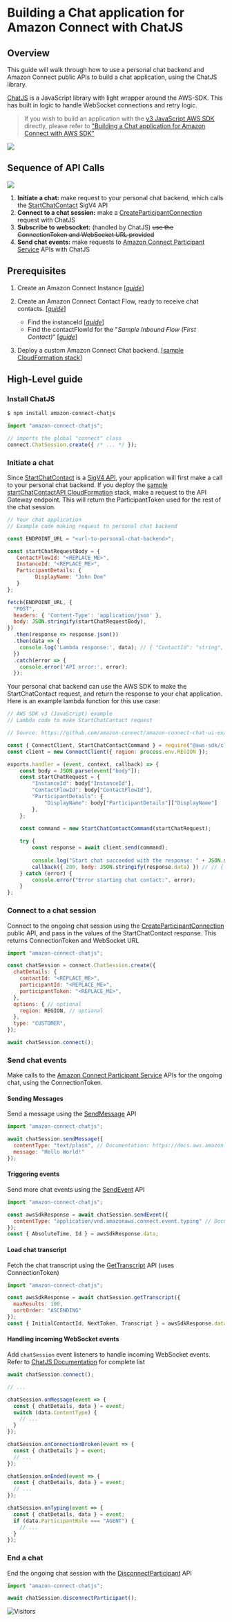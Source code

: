 # Building a Chat application for Amazon Connect with ChatJS

## Overview

This guide will walk through how to use a personal chat backend and Amazon Connect public APIs to build a chat application, using the ChatJS library.

[ChatJS](https://www.npmjs.com/package/amazon-connect-chatjs) is a JavaScript library with light wrapper around the AWS-SDK. This has built in logic to handle WebSocket connections and retry logic.

> If you wish to build an application with the [v3 JavaScript AWS SDK](https://docs.aws.amazon.com/AWSJavaScriptSDK/v3/latest/Package/-aws-sdk-client-connectparticipant/) directly, please refer to ["Building a Chat application for Amazon Connect with AWS SDK"](https://github.com/spenlep-amzn/amazon-connect-chat-application-aws-sdk-guide)

![](./chat-application-architecture-chatjs.png)

## Sequence of API Calls

![](./chat-application-api-calls.png)

1. **Initiate a chat:** make request to your personal chat backend, which calls the [StartChatContact](https://docs.aws.amazon.com/connect/latest/APIReference/API_StartChatContact.html) SigV4 API
2. **Connect to a chat session:** make a [CreateParticipantConnection](https://docs.aws.amazon.com/connect-participant/latest/APIReference/API_CreateParticipantConnection.html) request with ChatJS
3. **Subscribe to websocket:** (handled by ChatJS) ~~use the ConnectionToken and WebSocket URL provided~~
4. **Send chat events:** make requests to [Amazon Connect Participant Service](https://docs.aws.amazon.com/connect-participant/latest/APIReference/API_Operations.html) APIs with ChatJS

## Prerequisites

1. Create an Amazon Connect Instance [[_guide_](https://docs.aws.amazon.com/connect/latest/adminguide/amazon-connect-instances.html)]
2. Create an Amazon Connect Contact Flow, ready to receive chat contacts. [[_guide_](https://docs.aws.amazon.com/connect/latest/adminguide/chat.html)]

    * Find the instanceId [[_guide_](https://docs.aws.amazon.com/connect/latest/adminguide/find-instance-arn.html)]
    * Find the contactFlowId for the "_Sample Inbound Flow (First Contact)_“ [[_guide_](https://docs.aws.amazon.com/connect/latest/adminguide/find-contact-flow-id.html)]

1. Deploy a custom Amazon Connect Chat backend. [[sample CloudFormation stack](https://github.com/amazon-connect/amazon-connect-chat-ui-examples/tree/master/cloudformationTemplates/startChatContactAPI)]

## High-Level guide

### Install ChatJS

```sh
$ npm install amazon-connect-chatjs
```

```js
import "amazon-connect-chatjs"; 

// imports the global "connect" class
connect.ChatSession.create({ /* ... */ });
```

### Initiate a chat

Since [StartChatContact](https://docs.aws.amazon.com/connect/latest/APIReference/API_StartChatContact.html) is a [SigV4 API](https://docs.aws.amazon.com/IAM/latest/UserGuide/reference_aws-signing.html), your application will first make a call to your personal chat backend. If you deploy the [sample startChatContactAPI CloudFormation](https://github.com/amazon-connect/amazon-connect-chat-ui-examples/tree/master/cloudformationTemplates/startChatContactAPI) stack, make a request to the API Gateway endpoint. This will return the ParticipantToken used for the rest of the chat session. 

```js
// Your chat application
// Example code making request to personal chat backend

const ENDPOINT_URL = "<url-to-personal-chat-backend>";

const startChatRequestBody = {
   ContactFlowId: "<REPLACE_ME>",
   InstanceId: "<REPLACE_ME>",
   ParticipantDetails: {
         DisplayName: "John Doe"
   }
};

fetch(ENDPOINT_URL, {
  "POST",
  headers: { 'Content-Type': 'application/json' },
  body: JSON.stringify(startChatRequestBody), 
})
  .then(response => response.json())
  .then(data => {
    console.log('Lambda response:', data); // { "ContactId": "string", "ContinuedFromContactId": "string", "ParticipantId": "string", "ParticipantToken": "string" }
  })
  .catch(error => {
    console.error('API error:', error);
  });
```

Your personal chat backend can use the AWS SDK to make the StartChatContact request, and return the response to your chat application. Here is an example lambda function for this use case:

```js
// AWS SDK v3 (JavaScript) example
// Lambda code to make StartChatContact request

// Source: https://github.com/amazon-connect/amazon-connect-chat-ui-examples/blob/master/cloudformationTemplates/startChatContactAPI/js/startChatContact.js

const { ConnectClient, StartChatContactCommand } = require("@aws-sdk/client-connect");
const client = new ConnectClient({ region: process.env.REGION });

exports.handler = (event, context, callback) => {
    const body = JSON.parse(event["body"]);
    const startChatRequest = {
        "InstanceId": body["InstanceId"],
        "ContactFlowId": body["ContactFlowId"],
        "ParticipantDetails": {
            "DisplayName": body["ParticipantDetails"]["DisplayName"]
        },
    };
 
    const command = new StartChatContactCommand(startChatRequest);

    try {
        const response = await client.send(command);
        
        console.log("Start chat succeeded with the response: " + JSON.stringify(response.data));
        callback({ 200, body: JSON.stringify(response.data) }) // // { "ContactId": "string", "ContinuedFromContactId": "string", "ParticipantId": "string", "ParticipantToken": "string" }
    } catch (error) {
        console.error("Error starting chat contact:", error);
    }
};
```

### Connect to a chat session

Connect to the ongoing chat session using the [CreateParticipantConnection](https://docs.aws.amazon.com/connect-participant/latest/APIReference/API_CreateParticipantConnection.html) public API, and pass in the values of the StartChatContact response. This returns ConnectionToken and WebSocket URL

```js
import "amazon-connect-chatjs"; 

const chatSession = connect.ChatSession.create({
  chatDetails: { 
    contactId: "<REPLACE_ME>",
    participantId: "<REPLACE_ME>",
    participantToken: "<REPLACE_ME>",
  },
  options: { // optional
    region: REGION, // optional
  },
  type: "CUSTOMER", 
});

await chatSession.connect();
```

### Send chat events

Make calls to the [Amazon Connect Participant Service](https://docs.aws.amazon.com/connect-participant/latest/APIReference/API_Operations.html) APIs for the ongoing chat, using the ConnectionToken.

####  Sending Messages

Send a message using the [SendMessage](https://docs.aws.amazon.com/connect-participant/latest/APIReference/API_SendMessage.html) API

```js
import "amazon-connect-chatjs";

await chatSession.sendMessage({
  contentType: "text/plain", // Documentation: https://docs.aws.amazon.com/connect-participant/latest/APIReference/API_SendMessage.html#connectparticipant-SendMessage-request-ContentType
  message: "Hello World!"
});
```

####  Triggering events

Send more chat events using the [SendEvent](https://docs.aws.amazon.com/connect-participant/latest/APIReference/API_SendEvent.html) API

```js
import "amazon-connect-chatjs";

const awsSdkResponse = await chatSession.sendEvent({
  contentType: "application/vnd.amazonaws.connect.event.typing" // Documentation: https://docs.aws.amazon.com/connect-participant/latest/APIReference/API_SendEvent.html#connectparticipant-SendEvent-request-ContentType
});
const { AbsoluteTime, Id } = awsSdkResponse.data;
```

#### Load chat transcript

Fetch the chat transcript using the [GetTranscript](https://docs.aws.amazon.com/connect-participant/latest/APIReference/API_GetTranscript.html) API (uses ConnectionToken)

```js
import "amazon-connect-chatjs";

const awsSdkResponse = await chatSession.getTranscript({
  maxResults: 100,
  sortOrder: "ASCENDING"
});
const { InitialContactId, NextToken, Transcript } = awsSdkResponse.data;
```


####  Handling incoming WebSocket events

Add `chatSession` event listeners to handle incoming WebSocket events. Refer to [ChatJS Documentation](https://github.com/amazon-connect/amazon-connect-chatjs) for complete list

```js
await chatSession.connect();

// ...

chatSession.onMessage(event => {
  const { chatDetails, data } = event;
  switch (data.ContentType) {
    // ...
  }
});

chatSession.onConnectionBroken(event => {
  const { chatDetails } = event;
  // ...
});

chatSession.onEnded(event => {
  const { chatDetails, data } = event;
  // ...
});

chatSession.onTyping(event => {
  const { chatDetails, data } = event;
  if (data.ParticipantRole === "AGENT") {
    // ...
  }
});
```

### End a chat

End the ongoing chat session with the [DisconnectParticipant](https://docs.aws.amazon.com/connect-participant/latest/APIReference/API_DisconnectParticipant.html) API

```js
import "amazon-connect-chatjs";

await chatSession.disconnectParticipant();
```

![Visitors](https://api.visitorbadge.io/api/visitors?path=https%3A%2F%2Fgithub.com%2Fspenlep-amzn%2Famazon-connect-chat-application-chatjs-guide&label=VIEWS&countColor=%23263759)

